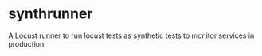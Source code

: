 # synthrunner
A Locust runner to run locust tests as synthetic tests to monitor services in production
